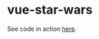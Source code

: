 # vue-star-wars

See code in action [here](https://konstantin-bondarenko.github.io/vue-star-wars/).
